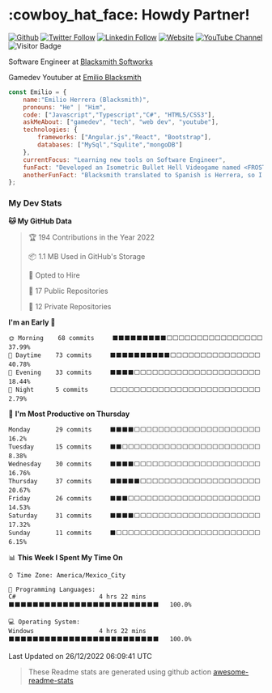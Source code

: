 <h1>:cowboy_hat_face:
Howdy Partner!
</h1>
<a href="https://github.com/EmilioBlacksmith"><img alt="Github" src="https://img.shields.io/github/followers/EmilioBlacksmith.svg?style=social&label=Follow&maxAge=2592000"/></a>
<a href="https://twitter.com/intent/follow?screen_name=EmilioBlacksmit"><img alt="Twitter Follow" src="https://img.shields.io/twitter/follow/EmilioBlacksmit?label=Follow)"/></a>
<a href="https://www.linkedin.com/in/emilioblacksmith/"><img alt="Linkedin Follow" src="https://img.shields.io/badge/-EmilioBlacksmith-blue?style=flat-square&logo=Linkedin&logoColor=white&link=https://www.linkedin.com/in/emilioblacksmith/"></a>
<a href="https://emilioblacksmith.com/"><img alt="Website" src="https://img.shields.io/badge/Website-46a2f1.svg?&style=flat-square&logo=Google-Chrome&logoColor=white&link=https://emilioblacksmith.com/"></a>
<a href="https://www.youtube.com/channel/UC1ZeE2i5QwVwhWOV-HveneQ"><img alt="YouTube Channel" src="https://img.shields.io/youtube/channel/subscribers/UC1ZeE2i5QwVwhWOV-HveneQ?style=social"></a>
<img alt="Visitor Badge" src="https://visitor-badge.glitch.me/badge?page_id=EmilioBlacksmith.EmilioBlacksmith">

<p>Software Engineer at <a href="https://www.linkedin.com/company/blacksmith-softworks/">Blacksmith Softworks</a></p>
<p>Gamedev Youtuber at <a href="https://www.youtube.com/channel/UC1ZeE2i5QwVwhWOV-HveneQ">Emilio Blacksmith</a></p>

```javascript
const Emilio = {
    name:"Emilio Herrera (Blacksmith)",
    pronouns: "He" | "Him",
    code: ["Javascript","Typescript","C#", "HTML5/CSS3"],
    askMeAbout: ["gamedev", "tech", "web dev", "youtube"],
    technologies: {
        frameworks: ["Angular.js","React", "Bootstrap"],
        databases: ["MySql","Squlite","mongoDB"]
    },
    currentFocus: "Learning new tools on Software Engineer",
    funFact: "Developed an Isometric Bullet Hell Videogame named <FROSTBITE>",
    anotherFunFact: "Blacksmith translated to Spanish is Herrera, so I just made that into my my online last name"
};
```

### My Dev Stats
<!--START_SECTION:waka-->
**🐱 My GitHub Data** 

> 🏆 194 Contributions in the Year 2022
 > 
> 📦 1.1 MB Used in GitHub's Storage 
 > 
> 💼 Opted to Hire
 > 
> 📜 17 Public Repositories 
 > 
> 🔑 12 Private Repositories  
 > 
**I'm an Early 🐤** 

```text
🌞 Morning    68 commits     ⬛⬛⬛⬛⬛⬛⬛⬛⬛⬜⬜⬜⬜⬜⬜⬜⬜⬜⬜⬜⬜⬜⬜⬜⬜   37.99% 
🌆 Daytime    73 commits     ⬛⬛⬛⬛⬛⬛⬛⬛⬛⬛⬜⬜⬜⬜⬜⬜⬜⬜⬜⬜⬜⬜⬜⬜⬜   40.78% 
🌃 Evening    33 commits     ⬛⬛⬛⬛⬜⬜⬜⬜⬜⬜⬜⬜⬜⬜⬜⬜⬜⬜⬜⬜⬜⬜⬜⬜⬜   18.44% 
🌙 Night      5 commits      ⬜⬜⬜⬜⬜⬜⬜⬜⬜⬜⬜⬜⬜⬜⬜⬜⬜⬜⬜⬜⬜⬜⬜⬜⬜   2.79%

```
📅 **I'm Most Productive on Thursday** 

```text
Monday       29 commits     ⬛⬛⬛⬛⬜⬜⬜⬜⬜⬜⬜⬜⬜⬜⬜⬜⬜⬜⬜⬜⬜⬜⬜⬜⬜   16.2% 
Tuesday      15 commits     ⬛⬛⬜⬜⬜⬜⬜⬜⬜⬜⬜⬜⬜⬜⬜⬜⬜⬜⬜⬜⬜⬜⬜⬜⬜   8.38% 
Wednesday    30 commits     ⬛⬛⬛⬛⬜⬜⬜⬜⬜⬜⬜⬜⬜⬜⬜⬜⬜⬜⬜⬜⬜⬜⬜⬜⬜   16.76% 
Thursday     37 commits     ⬛⬛⬛⬛⬛⬜⬜⬜⬜⬜⬜⬜⬜⬜⬜⬜⬜⬜⬜⬜⬜⬜⬜⬜⬜   20.67% 
Friday       26 commits     ⬛⬛⬛⬜⬜⬜⬜⬜⬜⬜⬜⬜⬜⬜⬜⬜⬜⬜⬜⬜⬜⬜⬜⬜⬜   14.53% 
Saturday     31 commits     ⬛⬛⬛⬛⬜⬜⬜⬜⬜⬜⬜⬜⬜⬜⬜⬜⬜⬜⬜⬜⬜⬜⬜⬜⬜   17.32% 
Sunday       11 commits     ⬛⬜⬜⬜⬜⬜⬜⬜⬜⬜⬜⬜⬜⬜⬜⬜⬜⬜⬜⬜⬜⬜⬜⬜⬜   6.15%

```


📊 **This Week I Spent My Time On** 

```text
⌚︎ Time Zone: America/Mexico_City

💬 Programming Languages: 
C#                       4 hrs 22 mins       ⬛⬛⬛⬛⬛⬛⬛⬛⬛⬛⬛⬛⬛⬛⬛⬛⬛⬛⬛⬛⬛⬛⬛⬛⬛   100.0%

💻 Operating System: 
Windows                  4 hrs 22 mins       ⬛⬛⬛⬛⬛⬛⬛⬛⬛⬛⬛⬛⬛⬛⬛⬛⬛⬛⬛⬛⬛⬛⬛⬛⬛   100.0%

```


 Last Updated on 26/12/2022 06:09:41 UTC
<!--END_SECTION:waka-->

>These Readme stats are generated using github action [awesome-readme-stats](https://github.com/anmol098/waka-readme-stats)